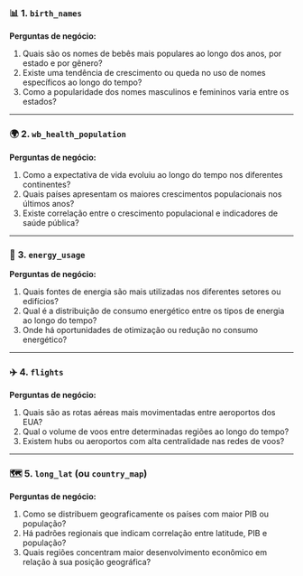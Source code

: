 ### 📊 **1. `birth_names`**

**Perguntas de negócio:**

1. Quais são os nomes de bebês mais populares ao longo dos anos, por estado e por gênero?
2. Existe uma tendência de crescimento ou queda no uso de nomes específicos ao longo do tempo?
3. Como a popularidade dos nomes masculinos e femininos varia entre os estados?

---

### 🌍 **2. `wb_health_population`**

**Perguntas de negócio:**

1. Como a expectativa de vida evoluiu ao longo do tempo nos diferentes continentes?
2. Quais países apresentam os maiores crescimentos populacionais nos últimos anos?
3. Existe correlação entre o crescimento populacional e indicadores de saúde pública?

---

### 🔌 **3. `energy_usage`**

**Perguntas de negócio:**

1. Quais fontes de energia são mais utilizadas nos diferentes setores ou edifícios?
2. Qual é a distribuição de consumo energético entre os tipos de energia ao longo do tempo?
3. Onde há oportunidades de otimização ou redução no consumo energético?

---

### ✈️ **4. `flights`**

**Perguntas de negócio:**

1. Quais são as rotas aéreas mais movimentadas entre aeroportos dos EUA?
2. Qual o volume de voos entre determinadas regiões ao longo do tempo?
3. Existem hubs ou aeroportos com alta centralidade nas redes de voos?

---

### 🗺️ **5. `long_lat` (ou `country_map`)**

**Perguntas de negócio:**

1. Como se distribuem geograficamente os países com maior PIB ou população?
2. Há padrões regionais que indicam correlação entre latitude, PIB e população?
3. Quais regiões concentram maior desenvolvimento econômico em relação à sua posição geográfica?
